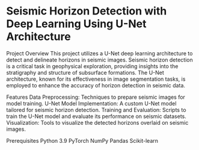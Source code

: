 # Seismic Horizon Detection with Deep Learning Using U-Net Architecture
Project Overview
This project utilizes a U-Net deep learning architecture to detect and delineate horizons in seismic images. Seismic horizon detection is a critical task in geophysical exploration, providing insights into the stratigraphy and structure of subsurface formations. The U-Net architecture, known for its effectiveness in image segmentation tasks, is employed to enhance the accuracy of horizon detection in seismic data.

Features
Data Preprocessing: Techniques to prepare seismic images for model training.
U-Net Model Implementation: A custom U-Net model tailored for seismic horizon detection.
Training and Evaluation: Scripts to train the U-Net model and evaluate its performance on seismic datasets.
Visualization: Tools to visualize the detected horizons overlaid on seismic images.

Prerequisites
Python 3.9
PyTorch
NumPy
Pandas
Scikit-learn
